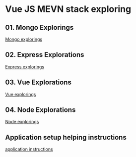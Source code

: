 # Vue JS MEVN stack exploring

## 01. Mongo Explorings
[Mongo explorings]()
## 02. Express Explorations
[Express explorings](adf)
## 03. Vue Explorations
[Vue explorings](VUE_js_very_basic/vue_js_findings.md)
## 04. Node Explorations
[Node explorings](adf)

## Application setup helping instructions
[application instructions](express_app/README.md)


